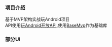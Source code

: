 ### 项目介绍
基于MVP架构实战玩Android项目<br>
API使用[玩Android开放API](https://www.wanandroid.com/),使用[BaseMvp](https://github.com/LiQinglin007/MVPBaseLibApplication)作为基础库

### 部分UI
